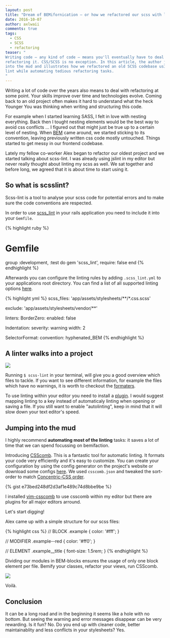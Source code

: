 ```yaml
---
layout: post
title: "Dream of BEMifornication – or how we refactored our scss with linting"
date: 2016-10-07
author: axlwaii
comments: true
tags:
  - CSS
  - SCSS
  - refactoring
teaser: "
Writing code – any kind of code – means you'll eventually have to deal with
refactoring it. CSS/SCSS is no exception. In this article, the author jumps
into the mud and illustrates how we refactored an old SCSS codebase using
lint while automating tedious refactoring tasks.
"
---
```



Writing a lot of code over the years also means to deal with refactoring at some point. Your skills improve over time and technologies evolve. Coming back to an old project often makes it hard to understand what the heck Younger You was thinking when writing and structuring this code.

For example when I started learning SASS, I felt in love with nesting everything. Back then I tought nesting elements would be the best way to avoid css conflicts … I figured out that might just be true up to a certain level of nesting. When [BEM](http://getbem.com/) came around, we started sticking to its convention, leaving previously written css code mostly untouched. Things started to get messy in our frontend codebase.

Lately my fellow co-worker Alex began to refactor our oldest project and we started talking about scss-lint. I was already using jslint in my editor but never really thought about linting my scss as well. We sat together and before long, we agreed that it is about time to start using it.

## So what is scsslint?

Scss-lint is a tool to analyse your scss code for potential errors and to make sure the code conventions are respected.

In order to use [scss_lint](https://github.com/brigade/scss-lint) in your rails application you need to include it into your `Gemfile`.

{% highlight ruby %}
# Gemfile
group :development, :test do
  gem 'scss_lint', require: false
end
{% endhighlight %}

Afterwards you can configure the linting rules by adding `.scss_lint.yml` to your applications root directory. You can find a list of all supported linting options [here](https://github.com/brigade/scss-lint/blob/master/lib/scss_lint/linter/README.md).

{% highlight yml %}
scss_files: 'app/assets/stylesheets/**/*.css.scss'

exclude: 'app/assets/stylesheets/vendor/**'

linters:
  BorderZero:
    enabled: false

  Indentation:
    severity: warning
    width: 2

  SelectorFormat:
    convention: hyphenated_BEM
{% endhighlight %}

## A linter walks into a project

![](https://3.bp.blogspot.com/-mB2Cx3d05u4/UOoAHp1BU0I/AAAAAAAAFBc/SWdJcAmH7Vk/w1200-h630-p-nu/troy-barnes.gif)

Running `$ scss-lint` in your terminal, will give you a good overview which files to tackle. If you want to see different information, for example the files which have no warnings, it is worth to checkout the [formaters](https://github.com/brigade/scss-lint#formatters).

To use linting within your editor you need to install a [plugin](https://github.com/brigade/scss-lint#editor-integration). I would suggest mapping linting to a key instead of automaticaly linting when opening or saving a file. If you still want to enable "autolinting", keep in mind that it will slow down your text editor's speed.

## Jumping into the mud

I highly recommend **automating most of the linting** tasks: it saves a lot of time that we can spend focussing on bemifaction.

Introducing [CSScomb](http://csscomb.com/). This is a fantastic tool for automatic linting. It formats your code very efficiently and it's easy to customize. You can create your configuration by using the config generator on the project's website
or download some configs [here](https://github.com/csscomb/csscomb.js/tree/dev/config).
We used `csscomb.json` and tweaked the sort-order to match [Concentric-CSS order](https://github.com/brandon-rhodes/Concentric-CSS).

{% gist e73bed248df2d3af1e489c74d8bbe9be %}

I installed [vim-csscomb](https://github.com/csscomb/vim-csscomb) to use csscomb within my editor but there are plugins for all major editors arround.

Let's start digging!

Alex came up with a simple structure for our scss files:

{% highlight css %}
// BLOCK
.example {
    color: '#fff';
}

// MODIFIER
.example--red {
    color: '#ff0';
}

// ELEMENT
.example__title {
    font-size: 1.5rem;
}
{% endhighlight %}

Dividing our modules in BEM-blocks ensures the usage of only one block element per file.
Bemify your classes, refactor your views, run CSScomb.

![](https://images.duckduckgo.com/iu/?u=http%3A%2F%2Fmedia.riffsy.com%2Fimages%2F3ccc0e15cbf9bee22c30701649065643%2Ftenor.gif&f=1)

Voilà.

## Conclusion

It can be a long road and in the beginning it seems like a hole with no bottom. But seeing the warning and error messages disappear can be very rewarding. Is it fun? No. Do you end up with cleaner code, better maintainablity and less conflicts in your stylesheets? Yes.
